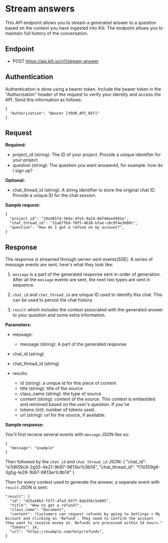 # Stream answers

This API endpoint allows you to stream a generated answer to a question based on the context you have ingested into Kili. The endpoint allows you to maintain full history of the conversation.

## Endpoint

- POST https://api.kili.so/v1/stream-answer

## Authentication

Authentication is done using a bearer token. Include the bearer token in the "Authorization" header of the request to verify your identity and access the API. Send this information as follows:

```
{
  "Authorization": "Bearer [YOUR_API_KEY]"
}
```

## Request

**Required:**

- project_id (string): The ID of your project. Provide a unique identifier for your project.
- question (string): The question you want answered, for example: how do I sign up?

**Optional:**

- chat_thread_id (string): A string identifier to store the original chat ID. Provide a unique ID for the chat session.

**Sample request:**

```
{
  "project_id": "19a365f4-504a-4fe5-9a2d-66f40ee4581e",
  "chat_thread_id": "31a67fb9-70f5-4638-bfae-c0c9f4e3600c",
  "question": "How do I get a refund on my account?",
}
```

## Response

The response is streamed through server-sent events(SSE). A series of message events are sent, here's what they look like:

1. `message` is a part of the generated response sent in-order of generation. After all the `message` events are sent, the next two types are sent in sequence.

2. `chat_id` and `chat_thread_id` are unique ID used to identify this chat. This can be used to persist the chat history.


3. `result` which includes the context associated with the generated answer to your question and some extra information.


**Parameters:**

- message:
    - message (string): A part of the generated response

- chat_id (string)
- chat_thread_id (string)

- results:
  - id (string): a unique id for this piece of content
  - title (string): title of the source
  - class_name (string): the type of source
  - content (string): content of the source. This context is embedded and retreived based on the user's question. If you've
  - tokens (int): number of tokens used.
  - url (string): url for the source, if available.

**Sample response:**

You'll first recieve several events with `message` JSON like so: 
```
{
  "message": "example"
}
```

Then followed by the `chat_id` and `chat_thread_id` JSON:
{
  "chat_id": "e7d659c6-2g55-4e21-9b97-9813er1c9b14",
  "chat_thread_id": "f7d359g6-3g5g-te28-1b87-9813er1c9b14"
}

Then for every context used to generate the answer, a separate event with `result` JSON is sent:
```
"result": {
  "id": "d25a49b3-f57f-4fa3-937f-8ab356c5e605",
  "title": "How to get a refund?",
  "class_name": "Document",
  "content": "Customers can request refunds by going to Settings > My Account and clicking on 'Refund'. They need to confirm the account they want to receive money at. Refunds are processed within 24 hours."
  "tokens": 14,
  "url": "https://example.com/help/refunds",
}
```
